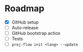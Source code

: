 # Roadmap

- [x] GitHub setup
- [ ] Auto-release
- [ ] GitHub bootstrap action
- [ ] Tests
- [ ] `proj-flow init <lang> --update`
